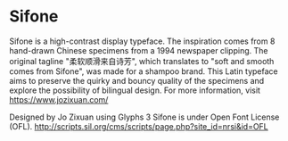 # Sifone
Sifone is a high-contrast display typeface.
The inspiration comes from 8 hand-drawn Chinese specimens from a 1994 newspaper clipping. The original tagline "柔软顺滑来自诗芳", which translates to "soft and smooth comes from Sifone", was made for a shampoo brand. 
This Latin typeface aims to preserve the quirky and bouncy quality of the specimens and explore the possibility of bilingual design. For more information, visit https://www.jozixuan.com/

Designed by Jo Zixuan using Glyphs 3
Sifone is under Open Font License (OFL). http://scripts.sil.org/cms/scripts/page.php?site_id=nrsi&id=OFL
